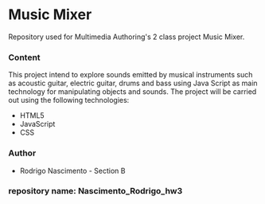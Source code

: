 # Music Mixer
Repository used for Multimedia Authoring's 2 class project Music Mixer. 

### Content

This project intend to explore sounds emitted by musical instruments such as acoustic guitar, electric guitar, drums and bass using Java Script as main technology for manipulating objects and sounds. The project will be carried out using the following technologies:

* HTML5
* JavaScript
* CSS

### Author
* Rodrigo Nascimento - Section B

### repository name: Nascimento_Rodrigo_hw3